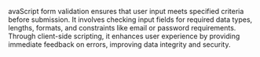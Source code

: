 avaScript form validation ensures that user input meets specified criteria before submission. It involves checking input fields for required data types, lengths, formats, and constraints like email or password requirements. Through client-side scripting, it enhances user experience by providing immediate feedback on errors, improving data integrity and security.
